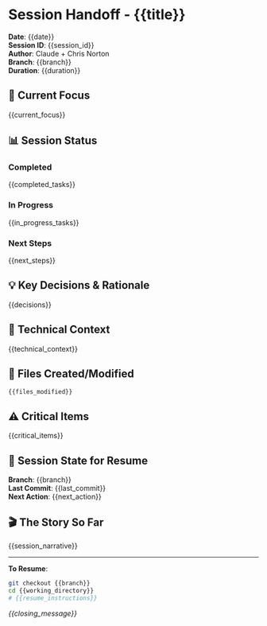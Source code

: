 # Session Handoff - {{title}}

**Date**: {{date}}  
**Session ID**: {{session_id}}  
**Author**: Claude + Chris Norton  
**Branch**: {{branch}}  
**Duration**: {{duration}}  

## 🎯 Current Focus

{{current_focus}}

## 📊 Session Status

### Completed
{{completed_tasks}}

### In Progress
{{in_progress_tasks}}

### Next Steps
{{next_steps}}

## 💡 Key Decisions & Rationale

{{decisions}}

## 🔧 Technical Context

{{technical_context}}

## 📁 Files Created/Modified

```
{{files_modified}}
```

## ⚠️ Critical Items

{{critical_items}}

## 🔄 Session State for Resume

**Branch**: {{branch}}  
**Last Commit**: {{last_commit}}  
**Next Action**: {{next_action}}

## 🎬 The Story So Far

{{session_narrative}}

---

**To Resume**: 
```bash
git checkout {{branch}}
cd {{working_directory}}
# {{resume_instructions}}
```

*{{closing_message}}*
